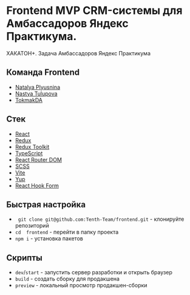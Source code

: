 # Frontend MVP CRM-системы для Амбассадоров Яндекс Практикума.

ХАКАТОН+. Задача Амбассадоров Яндекс Практикума

## Команда Frontend

- [Natalya Plyusnina](https://github.com/TashaSlon)
- [Nastya Tulupova](https://github.com/NastyaTulupova)
- [TokmakDA](https://github.com/TokmakDA)

## Стек

- [React](https://react.dev/)
- [Redux](https://react-redux.js.org/)
- [Redux Toolkit](https://redux-toolkit.js.org/)
- [TypeScript](https://www.typescriptlang.org/)
- [React Router DOM](https://reactrouter.com/)
- [SCSS](https://sass-lang.com/install/)
- [Vite](https://vitejs.dev/)
- [Yup](https://github.com/jquense/yup?tab=readme-ov-file)
- [React Hook Form](https://react-hook-form.com/)

## Быстрая настройка

- ` git clone git@github.com:Tenth-Team/frontend.git` - клонируйте репозиторий
- `cd  frontend` - перейти в папку проекта
- `npm i` - установка пакетов

## Скрипты

- `dev`/`start` - запустить сервер разработки и открыть браузер
- `build` - создать сборку для продакшена
- `preview` - локальный просмотр продакшен-сборки
